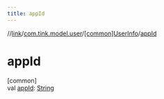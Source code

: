 ```yaml
---
title: appId
---
```

//[link](../../../index.html)/[com.tink.model.user](../index.html)/[[common]UserInfo](index.html)/[appId](app-id.html)



# appId



[common]\
val [appId](app-id.html): [String](https://kotlinlang.org/api/latest/jvm/stdlib/kotlin/-string/index.html)




